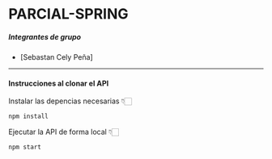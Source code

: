 # PARCIAL-SPRING

##### Integrantes de grupo
- [Sebastan Cely Peña]


---
#### Instrucciones al clonar el API
Instalar las depencias necesarias 👇🏻

```bash
npm install
```

Ejecutar la API de forma local 👇🏻

```bash
npm start
```
